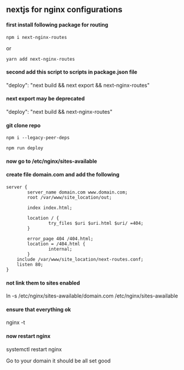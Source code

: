 ## nextjs for nginx configurations

#### first install following package for routing
```
npm i next-nginx-routes
```
or
```
yarn add next-nginx-routes
```

#### second add this script to scripts in package.json file
"deploy": "next build && next export && next-nginx-routes"
####  next export may be deprecated
"deploy": "next build && next-nginx-routes"
#### git clone repo
```
npm i --legacy-peer-deps
```
```
npm run deploy
```

#### now go to /etc/nginx/sites-available
#### create file domain.com and add the following
```
server {
        server_name domain.com www.domain.com;
        root /var/www/site_location/out;

        index index.html;

        location / {
                try_files $uri $uri.html $uri/ =404;
        }

        error_page 404 /404.html;
        location = /404.html {
                internal;
        }
    include /var/www/site_location/next-routes.conf;
    listen 80;
}
````

#### not link them to sites enabled
ln -s /etc/nginx/sites-awailable/domain.com /etc/nginx/sites-awailable
#### ensure that everything ok
nginx -t
#### now restart nginx
systemctl restart nginx

Go to your domain it should be all set good
